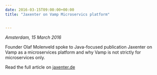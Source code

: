 ```yaml
---
date: 2016-03-15T09:00:00+00:00
title: "Jaxenter on Vamp Microservics platform"


---
```

*Amsterdam, 15 March 2016*

Founder Olaf Molenveld spoke to Java-focused publication Jaxenter on Vamp as a microservices platform and why
Vamp is not strictly for microservices only.

Read the full article on [jaxenter.de](https://jaxenter.de/very-awesome-microservices-platform-36375)

<!--more-->
